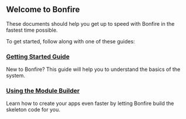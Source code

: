 ## Welcome to Bonfire

These documents should help you get up to speed with Bonfire in the fastest time possible. 

To get started, follow along with one of these guides: 

### [Getting Started Guide](bonfire/getting_started_with_bonfire)

New to Bonfire? This guide will help you to understand the basics of the system. 

### [Using the Module Builder](bonfire/using_module_builder)

Learn how to create your apps even faster by letting Bonfire build the skeleton code for  you.